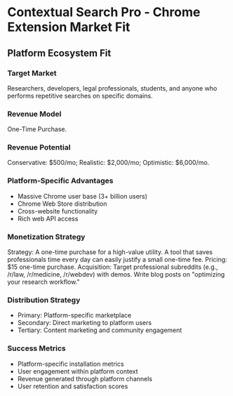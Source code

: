 # Contextual Search Pro - Chrome Extension Market Fit

## Platform Ecosystem Fit

### Target Market
Researchers, developers, legal professionals, students, and anyone who performs repetitive searches on specific domains.

### Revenue Model
One-Time Purchase.

### Revenue Potential
Conservative: $500/mo; Realistic: $2,000/mo; Optimistic: $6,000/mo.

### Platform-Specific Advantages
- Massive Chrome user base (3+ billion users)
- Chrome Web Store distribution
- Cross-website functionality
- Rich web API access

### Monetization Strategy
Strategy: A one-time purchase for a high-value utility. A tool that saves professionals time every day can easily justify a small one-time fee. Pricing: $15 one-time purchase. Acquisition: Target professional subreddits (e.g., /r/law, /r/medicine, /r/webdev) with demos. Write blog posts on "optimizing your research workflow."

### Distribution Strategy
- Primary: Platform-specific marketplace
- Secondary: Direct marketing to platform users
- Tertiary: Content marketing and community engagement

### Success Metrics
- Platform-specific installation metrics
- User engagement within platform context
- Revenue generated through platform channels
- User retention and satisfaction scores
